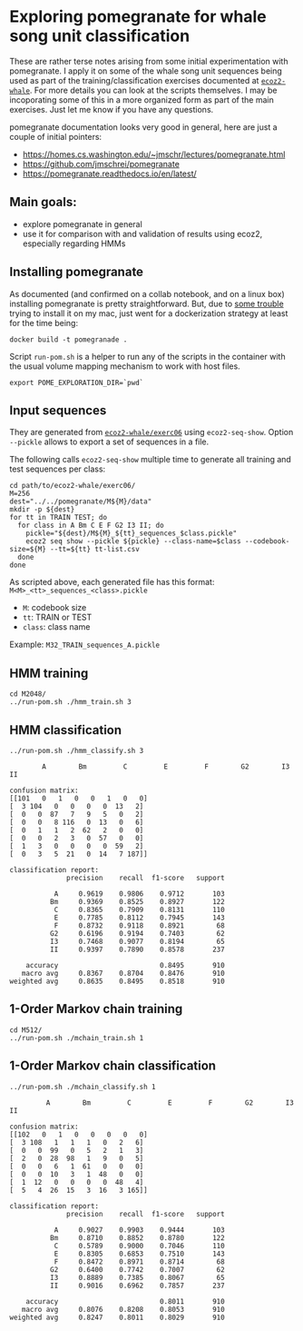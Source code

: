 # Exploring pomegranate for whale song unit classification

These are rather terse notes arising from some initial experimentation
with pomegranate. I apply it on some of the whale song unit sequences
being used as part of the training/classification exercises documented
at [`ecoz2-whale`](https://github.com/ecoz2/ecoz2-whale).
For more details you can look at the scripts themselves.
I may be incoporating some of this in a more organized form as part
of the main exercises. Just let me know if you have any questions.

pomegranate documentation looks very good in general, here are
just a couple of initial pointers:

- https://homes.cs.washington.edu/~jmschr/lectures/pomegranate.html
- https://github.com/jmschrei/pomegranate
- https://pomegranate.readthedocs.io/en/latest/

## Main goals:

- explore pomegranate in general
- use it for comparison with and validation of results using ecoz2,
  especially regarding HMMs

## Installing pomegranate

As documented (and confirmed on a collab notebook, and on a linux box)
installing pomegranate is pretty straightforward.
But, due to [some trouble](https://github.com/jmschrei/pomegranate/issues/555#issuecomment-720729698)
trying to install it on my mac, just went for a dockerization strategy
at least for the time being:

    docker build -t pomegranade .

Script `run-pom.sh` is a helper to run any of the scripts in the container with
the usual volume mapping mechanism to work with host files.

    export POME_EXPLORATION_DIR=`pwd`

## Input sequences

They are generated from [`ecoz2-whale/exerc06`](https://github.com/ecoz2/ecoz2-whale/tree/master/exerc06)
using `ecoz2-seq-show`. Option `--pickle` allows to export a set of sequences in a file.

The following calls `ecoz2-seq-show` multiple time to generate all training and test sequences per class:

    cd path/to/ecoz2-whale/exerc06/
    M=256
    dest="../../pomegranate/M${M}/data"
    mkdir -p ${dest}
    for tt in TRAIN TEST; do
      for class in A Bm C E F G2 I3 II; do
        pickle="${dest}/M${M}_${tt}_sequences_$class.pickle"
        ecoz2 seq show --pickle ${pickle} --class-name=$class --codebook-size=${M} --tt=${tt} tt-list.csv
      done
    done

As scripted above, each generated file has this format: `M<M>_<tt>_sequences_<class>.pickle`

- `M`: codebook size
- `tt`: TRAIN or TEST
- `class`: class name

Example: `M32_TRAIN_sequences_A.pickle`

## HMM training

    cd M2048/
    ../run-pom.sh ./hmm_train.sh 3

## HMM classification

    ../run-pom.sh ./hmm_classify.sh 3

            A        Bm         C         E         F        G2        I3        II

    confusion matrix:
    [[101   0   1   0   0   1   0   0]
    [  3 104   0   0   0   0  13   2]
    [  0   0  87   7   9   5   0   2]
    [  0   0   8 116   0  13   0   6]
    [  0   1   1   2  62   2   0   0]
    [  0   0   2   3   0  57   0   0]
    [  1   3   0   0   0   0  59   2]
    [  0   3   5  21   0  14   7 187]]

    classification report:
                  precision    recall  f1-score   support

               A     0.9619    0.9806    0.9712       103
              Bm     0.9369    0.8525    0.8927       122
               C     0.8365    0.7909    0.8131       110
               E     0.7785    0.8112    0.7945       143
               F     0.8732    0.9118    0.8921        68
              G2     0.6196    0.9194    0.7403        62
              I3     0.7468    0.9077    0.8194        65
              II     0.9397    0.7890    0.8578       237

        accuracy                         0.8495       910
       macro avg     0.8367    0.8704    0.8476       910
    weighted avg     0.8635    0.8495    0.8518       910

## 1-Order Markov chain training

    cd M512/
    ../run-pom.sh ./mchain_train.sh 1

## 1-Order Markov chain classification

    ../run-pom.sh ./mchain_classify.sh 1

             A        Bm         C         E         F        G2        I3        II

    confusion matrix:
    [[102   0   1   0   0   0   0   0]
    [  3 108   1   1   1   0   2   6]
    [  0   0  99   0   5   2   1   3]
    [  2   0  28  98   1   9   0   5]
    [  0   0   6   1  61   0   0   0]
    [  0   0  10   3   1  48   0   0]
    [  1  12   0   0   0   0  48   4]
    [  5   4  26  15   3  16   3 165]]

    classification report:
                  precision    recall  f1-score   support

               A     0.9027    0.9903    0.9444       103
              Bm     0.8710    0.8852    0.8780       122
               C     0.5789    0.9000    0.7046       110
               E     0.8305    0.6853    0.7510       143
               F     0.8472    0.8971    0.8714        68
              G2     0.6400    0.7742    0.7007        62
              I3     0.8889    0.7385    0.8067        65
              II     0.9016    0.6962    0.7857       237

        accuracy                         0.8011       910
       macro avg     0.8076    0.8208    0.8053       910
    weighted avg     0.8247    0.8011    0.8029       910
